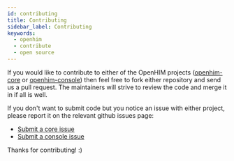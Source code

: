 ```yaml
---
id: contributing
title: Contributing
sidebar_label: Contributing
keywords:
  - openhim
  - contribute
  - open source
---
```


If you would like to contribute to either of the OpenHIM projects ([openhim-core](https://github.com/jembi/openhim-core-js) or [openhim-console](https://github.com/jembi/openhim-console)) then feel free to fork either repository and send us a pull request. The maintainers will strive to review the code and merge it in if all is well.

If you don't want to submit code but you notice an issue with either project, please report it on the relevant github issues page:

- [Submit a core issue](https://github.com/jembi/openhim-core-js/issues/new)
- [Submit a console issue](https://github.com/jembi/openhim-console/issues/new)

Thanks for contributing! :)
